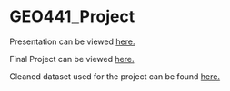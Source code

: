 # GEO441_Project
Presentation can be viewed [here.](https://docs.google.com/presentation/d/1zlHn96oVf7BOQFK7bSC-cwGIXmN4O4t4E3va-5QiN4c/edit?usp=sharing)

Final Project can be viewed [here.](https://storymaps.arcgis.com/stories/f5d8e8ecaf5645ae808aa6e6768090ad)

Cleaned dataset used for the project can be found [here.](https://github.com/FactoryReset51/GEO441_Project/tree/main/Data)
